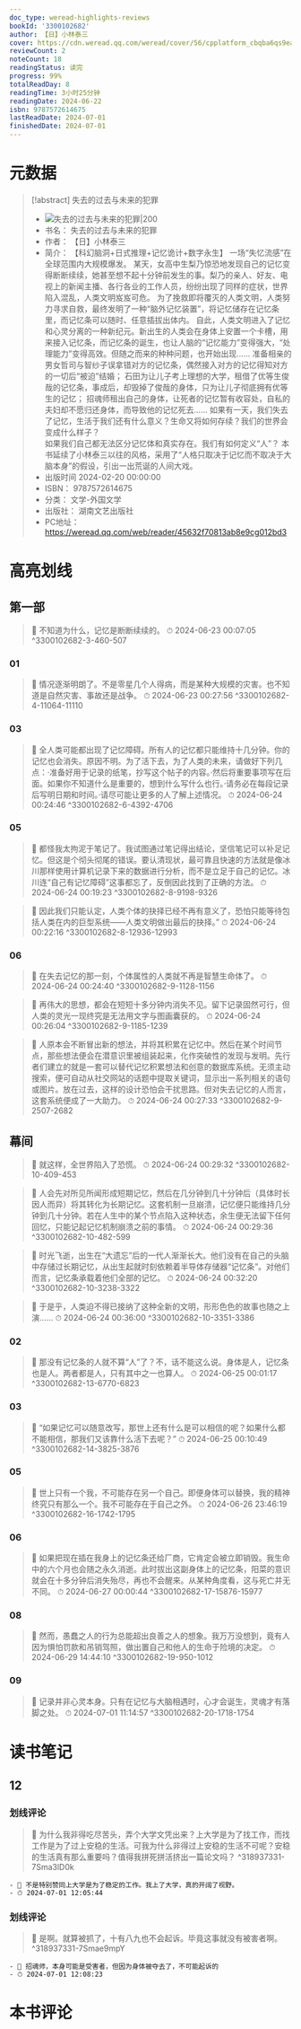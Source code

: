 ```yaml
---
doc_type: weread-highlights-reviews
bookId: '3300102682'
author: 【日】小林泰三
cover: https://cdn.weread.qq.com/weread/cover/56/cpplatform_cbqba6qs9eanxmv9vbc6rd/t7_cpplatform_cbqba6qs9eanxmv9vbc6rd1717665599.jpg
reviewCount: 2
noteCount: 18
readingStatus: 读完
progress: 99%
totalReadDay: 8
readingTime: 3小时25分钟
readingDate: 2024-06-22
isbn: 9787572614675
lastReadDate: 2024-07-01
finishedDate: 2024-07-01
---
```


# 元数据

> [!abstract] 失去的过去与未来的犯罪
>
> - ![ 失去的过去与未来的犯罪|200](https://cdn.weread.qq.com/weread/cover/56/cpplatform_cbqba6qs9eanxmv9vbc6rd/t7_cpplatform_cbqba6qs9eanxmv9vbc6rd1717665599.jpg)
> - 书名： 失去的过去与未来的犯罪
> - 作者： 【日】小林泰三
> - 简介： 【科幻脑洞+日式推理+记忆诡计+数字永生】
>   一场“失忆流感”在全球范围内大规模爆发。
>   某天，女高中生梨乃惊恐地发现自己的记忆变得断断续续，她甚至想不起十分钟前发生的事。梨乃的亲人、好友、电视上的新闻主播、各行各业的工作人员，纷纷出现了同样的症状，世界陷入混乱，人类文明岌岌可危。
>   为了挽救即将覆灭的人类文明，人类努力寻求自救，最终发明了一种“脑外记忆装置”，将记忆储存在记忆条里，而记忆条可以随时、任意插拔出体内。
>   自此，人类文明进入了记忆和心灵分离的一种新纪元。新出生的人类会在身体上安置一个卡槽，用来接入记忆条，而记忆条的诞生，也让人脑的“记忆能力”变得强大，“处理能力”变得高效。但随之而来的种种问题，也开始出现……
>   准备相亲的男女哲司与智纱子误拿错对方的记忆条，偶然接入对方的记忆得知对方的一切后“被迫”结婚；
>   石田为让儿子考上理想的大学，租借了优等生俊哉的记忆条，事成后，却毁掉了俊哉的身体，只为让儿子彻底拥有优等生的记忆；
>   招魂师租出自己的身体，让死者的记忆暂有收容处，自私的夫妇却不愿归还身体，而导致他的记忆死去……
>   如果有一天，我们失去了记忆，生活于我们还有什么意义？生命又将如何存续？我们的世界会变成什么样子？  
>   如果我们自己都无法区分记忆体和真实存在。我们有如何定义“人”？
>   本书延续了小林泰三以往的风格，采用了“人格只取决于记忆而不取决于大脑本身”的假设，引出一出荒诞的人间大戏。
> - 出版时间 2024-02-20 00:00:00
> - ISBN： 9787572614675
> - 分类： 文学-外国文学
> - 出版社： 湖南文艺出版社
> - PC地址：https://weread.qq.com/web/reader/45632f70813ab8e9cg012bd3

# 高亮划线

## 第一部

> 📌 不知道为什么，记忆是断断续续的。
> ⏱ 2024-06-23 00:07:05 ^3300102682-3-460-507

### 01

> 📌 情况逐渐明朗了。不是零星几个人得病，而是某种大规模的灾害。也不知道是自然灾害、事故还是战争。
> ⏱ 2024-06-23 00:27:56 ^3300102682-4-11064-11110

### 03

> 📌 全人类可能都出现了记忆障碍。所有人的记忆都只能维持十几分钟。你的记忆也会消失。原因不明。为了活下去，为了人类的未来，请做好下列几点：·准备好用于记录的纸笔，抄写这个帖子的内容。·然后将重要事项写在后面。如果你不知道什么是重要的，想到什么写什么也行。·请务必在每段记录后写明日期和时间。·请尽可能让更多的人了解上述情况。
> ⏱ 2024-06-24 00:24:46 ^3300102682-6-4392-4706

### 05

> 📌 都怪我太拘泥于笔记了。我试图通过笔记得出结论，坚信笔记可以补足记忆。但这是个彻头彻尾的错误。要认清现状，最可靠且快速的方法就是像冰川那样使用计算机记录下来的数据进行分析，而不是立足于自己的记忆。冰川连“自己有记忆障碍”这事都忘了，反倒因此找到了正确的方法。
> ⏱ 2024-06-24 00:19:23 ^3300102682-8-9198-9326

> 📌 因此我们只能认定，人类个体的抉择已经不再有意义了，恐怕只能等待包括人类在内的巨型系统——人类文明做出最后的抉择。”
> ⏱ 2024-06-24 00:22:16 ^3300102682-8-12936-12993

### 06

> 📌 在失去记忆的那一刻，个体属性的人类就不再是智慧生命体了。
> ⏱ 2024-06-24 00:24:40 ^3300102682-9-1128-1156

> 📌 再伟大的思想，都会在短短十多分钟内消失不见。留下记录固然可行，但人类的灵光一现终究是无法用文字与图画囊获的。
> ⏱ 2024-06-24 00:26:04 ^3300102682-9-1185-1239

> 📌 人原本会不断冒出新的想法，并将其积累在记忆中。然后在某个时间节点，那些想法便会在潜意识里被组装起来，化作突破性的发现与发明。先行者们建立的就是一套可以替代记忆积累想法和创意的数据库系统。无须主动搜索，便可自动从社交网站的话题中提取关键词，显示出一系列相关的语句或图片。放在过去，这样的设计恐怕会干扰思路。但对失去记忆的人而言，这套系统便成了一大助力。
> ⏱ 2024-06-24 00:27:33 ^3300102682-9-2507-2682

## 幕间

> 📌 就这样，全世界陷入了恐慌。
> ⏱ 2024-06-24 00:29:32 ^3300102682-10-409-453

> 📌 人会先对所见所闻形成短期记忆，然后在几分钟到几十分钟后（具体时长因人而异）将其转化为长期记忆。这套机制一旦崩溃，记忆便只能维持几分钟到几十分钟。若在人生中的某个节点陷入这种状态，余生便无法留下任何回忆，只能记起记忆机制崩溃之前的事情。
> ⏱ 2024-06-24 00:29:36 ^3300102682-10-482-599

> 📌 时光飞逝，出生在“大遗忘”后的一代人渐渐长大。他们没有在自己的头脑中存储过长期记忆，从出生起就时刻依赖着半导体存储器“记忆条”。对他们而言，记忆条承载着他们全部的记忆。
> ⏱ 2024-06-24 00:32:20 ^3300102682-10-3238-3322

> 📌 于是乎，人类迫不得已接纳了这种全新的文明，形形色色的故事也随之上演……
> ⏱ 2024-06-24 00:36:00 ^3300102682-10-3351-3386

### 02

> 📌 那没有记忆条的人就不算“人”了？不，话不能这么说。身体是人，记忆条也是人。两者都是人，只有其中之一也算人。
> ⏱ 2024-06-25 00:01:17 ^3300102682-13-6770-6823

### 03

> 📌 “如果记忆可以随意改写，那世上还有什么是可以相信的呢？如果什么都不能相信，那我们又该靠什么活下去呢？”
> ⏱ 2024-06-25 00:10:49 ^3300102682-14-3825-3876

### 05

> 📌 世上只有一个我，不可能存在另一个自己。即便身体可以替换，我的精神终究只有那么一个。我不可能存在于自己之外。
> ⏱ 2024-06-26 23:46:19 ^3300102682-16-1742-1795

### 06

> 📌 如果把现在插在我身上的记忆条还给厂商，它肯定会被立即销毁。我生命中的六个月也会随之永久消逝。此时拔出这副身体上的记忆条，阳菜的意识就会在十多分钟后消失殆尽，再也不会醒来。从某种角度看，这与死亡并无不同。
> ⏱ 2024-06-27 00:00:44 ^3300102682-17-15876-15977

### 08

> 📌 然而，愚蠢之人的行为总能超出良善之人的想象。我万万没想到，竟有人因为惧怕罚款和吊销驾照，做出置自己和他人的生命于险境的决定。
> ⏱ 2024-06-29 14:44:10 ^3300102682-19-950-1012

### 09

> 📌 记录并非心灵本身。只有在记忆与大脑相遇时，心才会诞生，灵魂才有落脚之处。
> ⏱ 2024-07-01 11:14:57 ^3300102682-20-1718-1754

# 读书笔记

## 12

### 划线评论

> 📌 为什么我非得吃尽苦头，弄个大学文凭出来？上大学是为了找工作，而找工作是为了过上安稳的生活。可我为什么非得过上安稳的生活不可呢？安稳的生活真有那么重要吗？值得我拼死拼活挤出一篇论文吗？ ^318937331-7Sma3lD0k

    - 💭 不是特别赞同上大学是为了稳定的工作。我上了大学，真的开阔了视野。
    - ⏱ 2024-07-01 12:05:44

### 划线评论

> 📌 是啊。就算被抓了，十有八九也不会起诉。毕竟这事就没有被害者啊。 ^318937331-7Smae9mpY

    - 💭 招魂师，本身可能是受害者，但因为身体被夺去了，不可能起诉的
    - ⏱ 2024-07-01 12:08:23

# 本书评论
